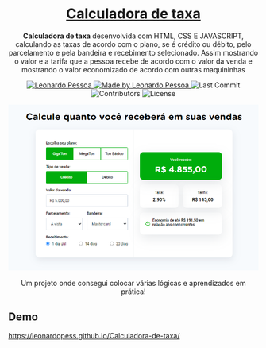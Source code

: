 <h1 align="center">
  <a href="https://leonardopess.github.io/Calculadora-de-taxa/">
    Calculadora de taxa
  </a>
</h1>

<p align="center"><b>Calculadora de taxa</b> desenvolvida com HTML, CSS E JAVASCRIPT, calculando as taxas de acordo com o plano, se é crédito ou débito, pelo parcelamento e pela bandeira e recebimento selecionado. Assim mostrando o valor e a tarifa que a pessoa recebe de acordo com o valor da venda e mostrando o valor economizado de acordo com outras maquininhas</p>

<p align="center">
   <a href="https://www.linkedin.com/in/leonardo-pessoa-5733121b5/">
      <img alt="Leonardo Pessoa" src="https://img.shields.io/badge/-Leonardo Pessoa-4e5acf?style=flat&logo=Linkedin&logoColor=white" />
   </a>
  
  <a href="https://github.com/LeonardoPess">
    <img alt="Made by Leonardo Pessoa" src="https://img.shields.io/badge/made%20by-Leonardo%20Pessoa-5965e0">
  </a>

  <img alt="Last Commit" src="https://img.shields.io/github/last-commit/LeonardoPess/Calculadora-de-taxa?color=rgb(89,101,224)%22">

  <img alt="Contributors" src="https://img.shields.io/github/contributors/LeonardoPess/Calculadora-de-taxa?color=rgb(89,101,224)">

  <img alt="License" src="https://img.shields.io/badge/license-MIT-%2304D361?color=rgb(89,101,224)">
</p>

<p align="center">
  <img src="https://github.com/LeonardoPess/Calculadora-de-taxa/blob/main/Screenshot_1.png">
</p>

<p align="center">Um projeto onde consegui colocar várias lógicas e aprendizados em prática!</p>

## Demo
https://leonardopess.github.io/Calculadora-de-taxa/

